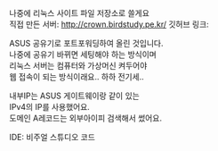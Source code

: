 나중에 리눅스 사이트 파일 저장소로 쓸게요  
직접 만든 서버: http://crown.birdstudy.pe.kr/ 
깃허브 링크: 

ASUS 공유기로 포트포워딩하여 올린 것입니다.  
나중에 공유기 바뀌면 세팅해야 하는 방식이며  
리눅스 서버는 컴퓨터와 가상머신 켜두어야  
웹 접속이 되는 방식이래요.. 하하 전기세..  
  
내부IP는 ASUS 게이트웨이랑 같이 있는  
IPv4의 IP를 사용했어요.  
도메인 A레코드는 외부아이피 검색해서 썼어요.  

 
  
IDE: 비주얼 스튜디오 코드  
